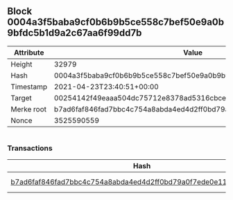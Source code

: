 ## Block 0004a3f5baba9cf0b6b9b5ce558c7bef50e9a0b9bfdc5b1d9a2c67aa6f99dd7b

Attribute | Value
--- | ---
Height | 32979
Hash | 0004a3f5baba9cf0b6b9b5ce558c7bef50e9a0b9bfdc5b1d9a2c67aa6f99dd7b
Timestamp | 2021-04-23T23:40:51+00:00
Target | 00254142f49eaaa504dc75712e8378ad5316cbcead634704b3734b6271167cc4
Merke root | b7ad6faf846fad7bbc4c754a8abda4ed4d2ff0bd79a0f7ede0e11572f8a620eb
Nonce | 3525590559

```

```

### Transactions

Hash | Amount
--- | ---
[b7ad6faf846fad7bbc4c754a8abda4ed4d2ff0bd79a0f7ede0e11572f8a620eb](b7ad6faf846fad7bbc4c754a8abda4ed4d2ff0bd79a0f7ede0e11572f8a620eb.md) | 10.00000000 SKEPTI 
